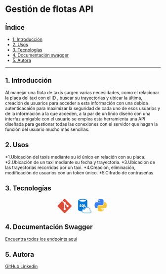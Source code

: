 # Gestión de flotas API

## Índice

* [1. Introducción](#1-preámbulo)
* [2. Usos](#2-resumen-del-proyecto)
* [3. Tecnologías](#3-objetivos-de-aprendizaje)
* [4. Documentación swagger](#4-consideraciones-generales)
* [5. Autora](#5-criterios-de-aceptación-del-proyecto)


***

## 1. Introducción

Al manejar una flota de taxis surgen varias necesidades, como el relacionar la placa del taxi con el ID , buscar su trayectorias y ubicar la última, creación de usuarios para acceder a esta información con una debida autenticacaión para maximizar la seguridad de cada uno de esos usuarios y de la información a la que acceden, a la par de un lindo diseño con una interfaz amigable con el usuario se emplea esta herramienta una API diseñada para gestionar todas las conexiones con el servidor que hagan la función del usuario mucho más sencillas. 


## 2. Usos
*1.Ubicación del taxis mediante su id único en relación con su placa.
*2.Ubicación de un taxi mediante su fecha y trayectoria.
*3.Ubicación de las trayectorias recorridas por un taxi.
*4.Creación, eliminación, modificación de usuarios con un token único.
*5.Cifrado de contraseñas.


## 3. Tecnologías 
<div style="display: inline-block; text-align: center;">
<img src="images/git.png" alt="Git" width="9%" height="9%" title="Git"/>
  &nbsp;&nbsp;&nbsp;
<img src="images/sql.png" alt="SQL" width="9%" height="9%" title="SQL"/>
<img src="images/python.png" alt="PYTHON" width="10%" height="10%" title="PYTHON"/>
  
</div>

## 4. Documentación Swagger
[Encuentra todos los endpoints aquí ](https://app.swaggerhub.com/apis-docs/ssinuco/FleetManagementAPI/2.0.0#/taxis/getTaxi)

## 5. Autora

[GitHub ](https://github.com/Carolinartz)
[Linkedin ](https://www.linkedin.com/in/dcarolinaortiz/)

